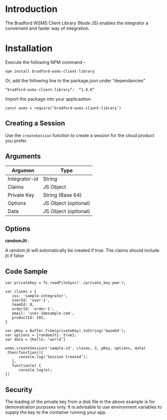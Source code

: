 # Introduction

The Bradford WSMS Client Library (Node JS) enables the integrator a convenient and faster way of integration.


# Installation

Execute the following NPM command –

    npm install bradford-wsms-client-library

Or, add the following line to the package.json under “dependancies”

    “bradford-wsms-client-library”:  “1.0.0”

Import the package into your applicastion

    const wsms = require(‘bradford-wsms-client-library’)

## Creating a Session

Use the `createSession` function to create a session for the cloud product you prefer.

## Arguments

|Argumen  | Type |
|--|--|
|  Integrator-id | String |
|  Claims | JS Object |
|  Private Key | String (Base 64) |
|  Options | JS Object (optional) |
|  Data | JS Object (optional) |


## Options

**randomJti**  :  

A random jti will automatically be created if true. The claims should include jti if false



## Code Sample

    var privateKey = fs.readFileSync('./private_key.pem');
    
    var claims = {    
       iss: 'sample-integrator',    
       userId: 'user-1',    
       teamId: 0,    
       orderId: 'order-1',    
       email: 'user-1@example.com',    
       productId: 101,    
    }
    
    var pKey = Buffer.from(privateKey).toString('base64');    
    var options = {randomJti: true};    
    var data = {hello: ‘world’}
    
    wsms.createSession('sample-id', claims, 3, pKey, options, data)    
    .then(function(){    
          console.log(‘Session Created’);
       },    
       function(e) {    
          console.log(e);
    })


## Security

The loading of the private key from a disk file in the above example is for demonstration purposes only. It is advisable to use environment variables to supply the key to the container running your app.